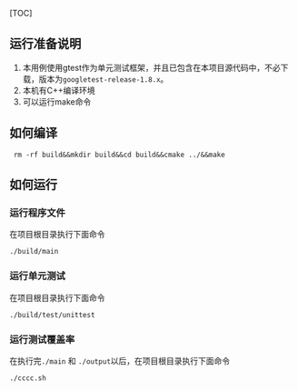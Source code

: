 [TOC]

## 运行准备说明

1. 本用例使用gtest作为单元测试框架，并且已包含在本项目源代码中，不必下载，版本为`googletest-release-1.8.x`。
2. 本机有C++编译环境
3. 可以运行make命令

## 如何编译

```
 rm -rf build&&mkdir build&&cd build&&cmake ../&&make
```

## 如何运行

### 运行程序文件

在项目根目录执行下面命令

`./build/main`

### 运行单元测试

在项目根目录执行下面命令

`./build/test/unittest`

### 运行测试覆盖率

在执行完`./main` 和 `./output`以后，在项目根目录执行下面命令
```
./cccc.sh
```